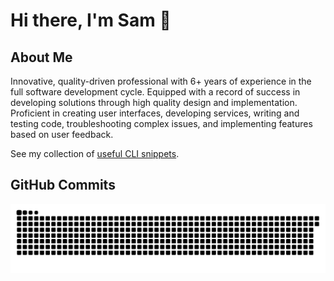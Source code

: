 # Hi there, I'm Sam :wave:

## About Me

Innovative, quality-driven professional with 6+ years of experience in the full software development cycle. Equipped with a record of success in developing solutions through high quality design and implementation. Proficient in creating user interfaces, developing services, writing and testing code, troubleshooting complex issues, and implementing features based on user feedback.

See my collection of [useful CLI snippets](https://gist.github.com/SVendittelli/272dae22c2c511ba63d9227830287e4f).

## GitHub Commits

<picture>
  <source media="(prefers-color-scheme: dark)" srcset="https://raw.githubusercontent.com/SVendittelli/SVendittelli/output/github-snake-dark.svg" />
  <source media="(prefers-color-scheme: light)" srcset="https://raw.githubusercontent.com/SVendittelli/SVendittelli/output/github-snake.svg" />
  <img alt="Animated snake eating my GitHub contributions. Generated by Platane/snk." src="https://raw.githubusercontent.com/SVendittelli/SVendittelli/output/github-snake.svg" />
</picture>
